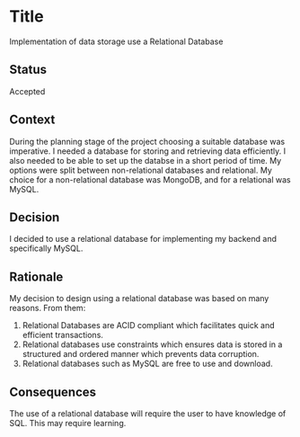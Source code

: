 # Title
Implementation of data storage use a Relational Database

## Status
Accepted

## Context
During the planning stage of the project choosing a suitable database was imperative. I needed a database for storing and retrieving data efficiently. I also needed to be able to set up the databse in a short period of time. My options were split between non-relational databases and relational. My choice for a non-relational database was MongoDB, and for a relational was MySQL.

## Decision
I decided to use a relational database for implementing my backend and specifically MySQL.

## Rationale
My decision to design using a relational database was based on many reasons. From them:

1. Relational Databases are ACID compliant which facilitates quick and efficient transactions.
2. Relational databases use constraints which ensures data is stored in a structured and ordered manner which prevents data corruption.
3. Relational databases such as MySQL are free to use and download.

## Consequences
The use of a relational database will require the user to have knowledge of SQL. This may require learning.
